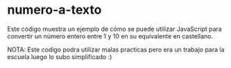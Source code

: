 # numero-a-texto

Este código muestra un ejemplo de cómo se puede utilizar JavaScript para convertir un número entero entre 1 y 10 en su equivalente en castellano.

NOTA:
Este codigo podra utilizar malas practicas pero era un trabajo para la escuela luego lo subo simplificado :)
